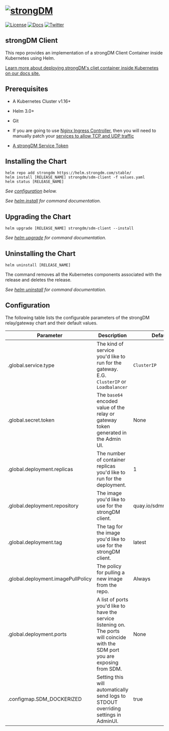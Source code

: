 ﻿# [![strongDM](https://assets-global.website-files.com/5ecfe3add0194393eabdf182/5ecfebb04752d36bdbe9bdbf_dark.svg)](https://strongdm.com)

[![License](https://img.shields.io/badge/License-Apache_2.0-blue.svg)](https://opensource.org/licenses/Apache-2.0)
[![Docs](https://img.shields.io/badge/docs-current-brightgreen.svg)](https://strongdm.com/docs)
[![Twitter](https://img.shields.io/twitter/follow/strongdm.svg?style=social)](https://twitter.com/intent/follow?screen_name=strongdm)

## strongDM Client

This repo provides an implementation of a strongDM Client Container inside Kubernetes using Helm.

[Learn more about deploying strongDM's cliet container inside Kubernetes on our docs site.](https://www.strongdm.com/docs/automation/containers/client-container)

## Prerequisites

* A Kubernetes Cluster v1.16+

* Helm 3.0+

* Git

* If you are going to use [Nginx Ingress Controller](https://kubernetes.github.io/ingress-nginx/), then you will need to manually patch your [services to allow TCP and UDP traffic](https://kubernetes.github.io/ingress-nginx/user-guide/exposing-tcp-udp-services/)

* [A strongDM Service Token](https://www.strongdm.com/docs/admin-ui-guide/access/service-accounts)

## Installing the Chart

```shell
helm repo add strongdm https://helm.strongdm.com/stable/
helm install [RELEASE_NAME] strongdm/sdm-client -f values.yaml
helm status [RELEASE_NAME]
```

_See [configuration](#configuration) below._

_See [helm install](https://helm.sh/docs/helm/helm_install/) for command documentation._

## Upgrading the Chart

```shell
helm upgrade [RELEASE_NAME] strongdm/sdm-client --install
```

_See [helm upgrade](https://helm.sh/docs/helm/helm_upgrade/) for command documentation._

## Uninstalling the Chart

```shell
helm uninstall [RELEASE_NAME]
```

The command removes all the Kubernetes components associated with the release and deletes the release.

_See [helm uninstall](https://helm.sh/docs/helm/helm_uninstall/) for command documentation._

## Configuration

The following table lists the configurable parameters of the strongDM relay/gateway chart and their default values.

| Parameter | Description | Default | Required |
| --- | --- | --- | --- |
| .global.service.type | The kind of service you'd like to run for the gateway. E.G. `ClusterIP` or `Loadbalancer` | `ClusterIP` | &#9744; |
| .global.secret.token | The `base64` encoded value of the relay or gateway token generated in the Admin UI. | None | &#9745; |
| .global.deployment.replicas | The number of container replicas you'd like to run for the deployment. | 1 | &#9744; |
| .global.deployment.repository | The image you'd like to use for the strongDM client. | quay.io/sdmrepo/client | &#9745; |
| .global.deployment.tag | The tag for the image you'd like to use for the strongDM client. | latest | &#9745; |
| .global.deployment.imagePullPolicy | The policy for pulling a new image from the repo. | Always | &#9745; |
| .global.deployment.ports | A list of ports you'd like to have the service listening on. The ports will coincide with the SDM port you are exposing from SDM. | None | &#9744; |
| .configmap.SDM_DOCKERIZED | Setting this will automatically send logs to STDOUT overriding settings in AdminUI. | true | &#9744; |
